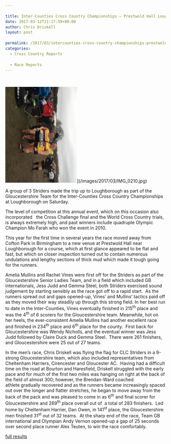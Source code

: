 ```yaml
---

title: Inter-Counties Cross Country Championships – Prestwold Hall Loughborough, Saturday 11th March 2017
date: 2017-03-12T21:17:59+00:00
author: Chris Driskell
layout: post

permalink: /2017/03/intercounties-cross-country-championships-prestwold-hall-loughborough-saturday-11th-march-2017/
categories:
  - Cross Country Reports

  - Race Reports
---
```

&nbsp;

<img src="/images/2017/03/IMG_0210-e1489427490226-225x300.jpg" alt="IMG_0210" width="225" height="300" />](/images/2017/03/IMG_0210.jpg)

A group of 3 Striders made the trip up to Loughborough as part of the Gloucestershire Team for the Inter-Counties Cross Country Championships at Loughborough on Saturday.

The level of competition at this annual event, which on this occasion also incorporated   the Cross Challenge final and the World Cross Country trials, is always extremely high, and past winners include quadruple Olympic Champion Mo Farah who won the event in 2010.

This year for the first time in several years the race moved away from Cofton Park in Birmingham to a new venue at Prestwold Hall near Loughborough for a course, which at first glance appeared to be flat and fast, but which on closer inspection turned out to contain numerous undulations and lengthy sections of thick mud which made it tough going for the runners.

Amelia Mullins and Rachel Vines were first off for the Striders as part of the Gloucestershire Senior Ladies Team, and in a field which included GB internationals, Jess Judd and Gemma Steel, both Striders exercised sound judgement by starting sensibly as the race got off to a rapid start.  As the runners spread out and gaps opened-up, Vines’ and Mullins’ tactics paid off as they moved their way steadily up through this strong field. In her best run to date in the Inter-Counties, Vines eventually finished in 215<sup>th</sup> place and was the 4<sup>th</sup> of 6 scorers for the Gloucestershire team. Meanwhile, hot on her heels, the ever-consistent Amelia Mullins had another excellent race and finished in 234<sup>th</sup> place and 6<sup>th</sup> place for the county.  First back for Gloucestershire was Wendy Nicholls, and the eventual winner was Jess Judd followed by Claire Duck and Gemma Steel.  There were 261 finishers, and Gloucestershire were 25 out of 27 teams.

In the men’s race, Chris Driskell was flying the flag for CLC Striders in a 9-strong Gloucestershire team, which also included representatives from Cheltenham Harriers, Cirencester and Gloucester AC.  Having had a difficult time on the road at Bourton and Haresfield, Driskell struggled with the early pace and for much of the first two miles was hanging on right at the back of the field of almost 300; however, the Brendan-Ward coached athlete gradually recovered and as the runners became increasingly spaced out over the longer and flatter stretches, he began to move away from the back of the pack and was pleased to come in as 6<sup>th</sup> and final scorer for Gloucestershire and 269<sup>th</sup> place overall out of  a total of 283 finishers.  Led home by Cheltenham Harrier, Dan Owen, in 141<sup>st</sup> place, the Gloucestershire men finished 31<sup>st</sup> out of 32 teams.  At the sharp end of the race, Team GB international and Olympian Andy Vernon opened-up a gap of 25 seconds over second place runner Alex Teuten, to win the race comfortably.

[full results](https://www.britishathletics.org.uk/competitions/the-british-athletics-cross-challenge/?tabContainer_1565512_tab=7)